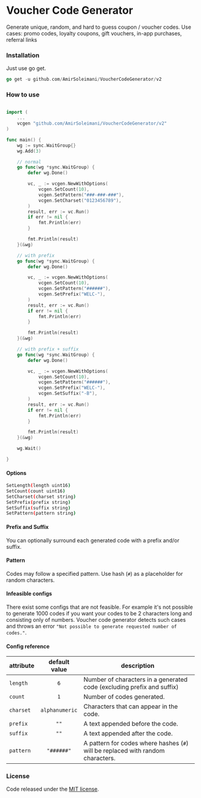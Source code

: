 # Voucher Code Generator

Generate unique, random, and hard to guess coupon / voucher codes. Use cases: promo codes, loyalty coupons, gift vouchers, in-app purchases, referral links

### Installation

Just use go get.
```go
go get -u github.com/AmirSoleimani/VoucherCodeGenerator/v2
```
### How to use

```go

import (
	...
	vcgen "github.com/AmirSoleimani/VoucherCodeGenerator/v2"
)

func main() {
	wg := sync.WaitGroup{}
	wg.Add(3)

	// normal
	go func(wg *sync.WaitGroup) {
		defer wg.Done()

		vc, _ := vcgen.NewWithOptions(
			vcgen.SetCount(10),
			vcgen.SetPattern("###-###-###"),
			vcgen.SetCharset("0123456789"),
		)
		result, err := vc.Run()
		if err != nil {
			fmt.Println(err)
		}

		fmt.Println(result)
	}(&wg)

	// with prefix
	go func(wg *sync.WaitGroup) {
		defer wg.Done()

		vc, _ := vcgen.NewWithOptions(
			vcgen.SetCount(10),
			vcgen.SetPattern("######"),
			vcgen.SetPrefix("WELC-"),
		)
		result, err := vc.Run()
		if err != nil {
			fmt.Println(err)
		}

		fmt.Println(result)
	}(&wg)

	// with prefix + suffix
	go func(wg *sync.WaitGroup) {
		defer wg.Done()

		vc, _ := vcgen.NewWithOptions(
			vcgen.SetCount(10),
			vcgen.SetPattern("######"),
			vcgen.SetPrefix("WELC-"),
			vcgen.SetSuffix("-B"),
		)
		result, err := vc.Run()
		if err != nil {
			fmt.Println(err)
		}

		fmt.Println(result)
	}(&wg)

	wg.Wait()

}
```

#### Options
```sh
SetLength(length uint16)
SetCount(count uint16)
SetCharset(charset string)
SetPrefix(prefix string)
SetSuffix(suffix string)
SetPattern(pattern string)
```

#### Prefix and Suffix

You can optionally surround each generated code with a prefix and/or suffix.

#### Pattern

Codes may follow a specified pattern. Use hash (`#`) as a placeholder for random characters. 

#### Infeasible configs

There exist some configs that are not feasible. For example it's not possible to generate 1000 codes if you want
your codes to be 2 characters long and consisting only of numbers. Voucher code generator detects such cases and
throws an error `"Not possible to generate requested number of codes."`.

#### Config reference

| attribute        | default value  | description                                                                     |
|------------------|:--------------:|---------------------------------------------------------------------------------|
| `length`         | `6`            | Number of characters in a generated code (excluding prefix and suffix)         |
| `count`          | `1`            | Number of codes generated.                                                      |
| `charset`        | `alphanumeric` | Characters that can appear in the code.                                         |
| `prefix`         | `""`           | A text appended before the code.                                                |
| `suffix`        | `""`           | A text appended after the code.                                                 |
| `pattern`        | `"######"`   | A pattern for codes where hashes (`#`) will be replaced with random characters. |


### License

Code released under the [MIT license](LICENSE).